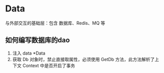 # Data
与外部交互的基础层：包含 数据库、Redis、MQ 等

## 如何编写数据库的dao
1. 注入 data *Data
2. 获取 Db 对象时，禁止直接取属性，必须使用 GetDb 方法，此方法解析了上下文 Context 中是否开启了事务